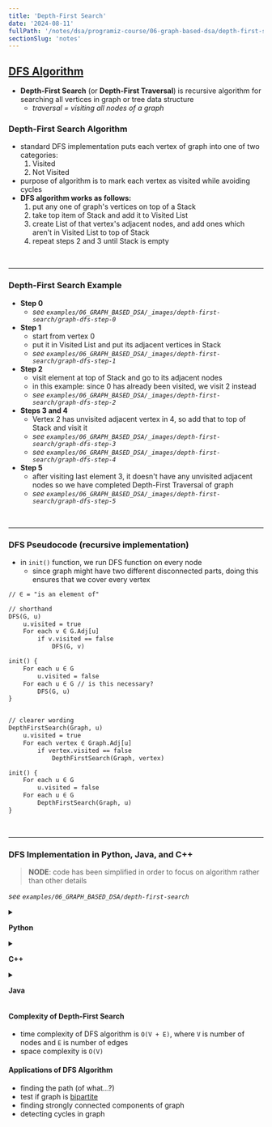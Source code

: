 ```yaml
---
title: 'Depth-First Search'
date: '2024-08-11'
fullPath: '/notes/dsa/programiz-course/06-graph-based-dsa/depth-first-search'
sectionSlug: 'notes'
---
```


## [DFS Algorithm](https://www.programiz.com/dsa/graph-dfs)

- **Depth-First Search** (or **Depth-First Traversal**) is recursive algorithm for searching all vertices in graph or tree data structure
  - _traversal = visiting all nodes of a graph_

### Depth-First Search Algorithm

- standard DFS implementation puts each vertex of graph into one of two categories:
    1. Visited
    2. Not Visited
- purpose of algorithm is to mark each vertex as visited while avoiding cycles
- **DFS algorithm works as follows:**
    1. put any one of graph's vertices on top of a Stack
    2. take top item of Stack and add it to Visited List
    3. create List of that vertex's adjacent nodes, and add ones which aren't in Visited List to top of Stack
    4. repeat steps 2 and 3 until Stack is empty

<br/>

---

### Depth-First Search Example

- **Step 0**
  - _see `examples/06_GRAPH_BASED_DSA/_images/depth-first-search/graph-dfs-step-0`_
- **Step 1**
  - start from vertex 0
  - put it in Visited List and put its adjacent vertices in Stack
  - _see `examples/06_GRAPH_BASED_DSA/_images/depth-first-search/graph-dfs-step-1`_
- **Step 2**
  - visit element at top of Stack and go to its adjacent nodes
  - in this example: since 0 has already been visited, we visit 2 instead
  - _see `examples/06_GRAPH_BASED_DSA/_images/depth-first-search/graph-dfs-step-2`_
- **Steps 3 and 4**
  - Vertex 2 has unvisited adjacent vertex in 4, so add that to top of Stack and visit it
  - _see `examples/06_GRAPH_BASED_DSA/_images/depth-first-search/graph-dfs-step-3`_
  - _see `examples/06_GRAPH_BASED_DSA/_images/depth-first-search/graph-dfs-step-4`_
- **Step 5**
  - after visiting last element 3, it doesn't have any unvisited adjacent nodes so we have completed Depth-First Traversal of graph
  - _see `examples/06_GRAPH_BASED_DSA/_images/depth-first-search/graph-dfs-step-5`_

<br/>

---

### DFS Pseudocode (recursive implementation)

- in `init()` function, we run DFS function on every node
  - since graph might have two different disconnected parts, doing this ensures that we cover every vertex

```txt
// ∈ = "is an element of"

// shorthand
DFS(G, u)
    u.visited = true
    For each v ∈ G.Adj[u]
        if v.visited == false
            DFS(G, v)

init() {
    For each u ∈ G
        u.visited = false
    For each u ∈ G // is this necessary?
        DFS(G, u)
}


// clearer wording
DepthFirstSearch(Graph, u)
    u.visited = true
    For each vertex ∈ Graph.Adj[u]
        if vertex.visited == false
            DepthFirstSearch(Graph, vertex)

init() {
    For each u ∈ G
        u.visited = false
    For each u ∈ G
        DepthFirstSearch(Graph, u)
}
```

<br/>

---

### DFS Implementation in Python, Java, and C++

> **NODE**: code has been simplified in order to focus on algorithm rather than other details

_see `examples/06_GRAPH_BASED_DSA/depth-first-search`_

<details>

<summary>

**Python**

</summary>

```python
def depth_first_search(graph, start, visited=None):
    if visited is None:
        visited = set()
    visited.add(start)

    print(start)

    # difference_between_start_and_visited === graph[start] - visited
    for next in graph[start] - visited:
        depth_first_search(graph, next, visited)
    return visited


graph = {
    '0': set(['1', '2']),
    '1': set(['0', '3', '4']),
    '2': set(['0']),
    '3': set(['1']),
    '4': set(['2', '3']),
}

depth_first_search(graph, '0')

```

</details>

<details>

<summary>

**C++**

</summary>

```cpp
#include <iostream>
#include <list>
using namespace std;

class Graph {
  int numVertices;
  list<int> *adjLists;
  bool *visited;

   public:
  Graph(int V);
  void addEdge(int src, int dest);
  void DFS(int vertex);
};

// Initialize graph
Graph::Graph(int vertices) {
  numVertices = vertices;
  adjLists = new list<int>[vertices];
  visited = new bool[vertices];
}

// Add edges
void Graph::addEdge(int src, int dest) {
  adjLists[src].push_front(dest);
}

// DFS algorithm
void Graph::DFS(int vertex) {
  visited[vertex] = true;
  list<int> adjList = adjLists[vertex];

  cout << vertex << " ";

  list<int>::iterator i;
  for (i = adjList.begin(); i != adjList.end(); ++i)
    if (!visited[*i])
      DFS(*i);
}

int main() {
  Graph g(4);
  g.addEdge(0, 1);
  g.addEdge(0, 2);
  g.addEdge(1, 2);
  g.addEdge(2, 3);

  g.DFS(2);

  return 0;
}

```

</details>

<details>

<summary>

**Java**

</summary>

```java
import java.util.*;

class Graph {
    private LinkedList<Integer> adjLists[];
    private boolean visited[];

    // Graph creation
    Graph(int vertices) {
        adjLists = new LinkedList[vertices];
        visited = new boolean[vertices];

        for (int i = 0; i < vertices; i++) {
            adjLists[i] = new LinkedList<Integer>();
        }
    }

    // Add edges
    void addEdge(int src, int dest) {
        adjLists[src].add(dest);
    }

    // DFS Algorithm
    void depthFirstSearch(int vertex) {
        visited[vertex] = true;
        System.out.print(vertex + " ");

        Iterator<Integer> iterator = adjLists[vertex].listIterator();
        while (iterator.hasNex()) {
            int adjacent = iterator.next();
            if (!visited[adjacent]) {
                depthFirstSearch(adjacent);
            }
        }
    }

    public static void main(String args[]) {
        Graph g = new Graph(4);

        g.addEdge(0, 1);
        g.addEdge(0, 2);
        g.addEdge(1, 2);
        g.addEdge(2, 3);

        System.out.println("Following is Depth First Traversal for 2");

        g.depthFirstSearch(2);
    }
}

```

</details>

#### Complexity of Depth-First Search

- time complexity of DFS algorithm is `O(V + E)`, where `V` is number of nodes and `E` is number of edges
- space complexity is `O(V)`

#### Applications of DFS Algorithm

- finding the path (of what...?)
- test if graph is [bipartite](https://mathworld.wolfram.com/BipartiteGraph.html#:~:text=A%20bipartite%20graph%2C%20also%20called,the%20same%20set%20are%20adjacent.)
- finding strongly connected components of graph
- detecting cycles in graph
